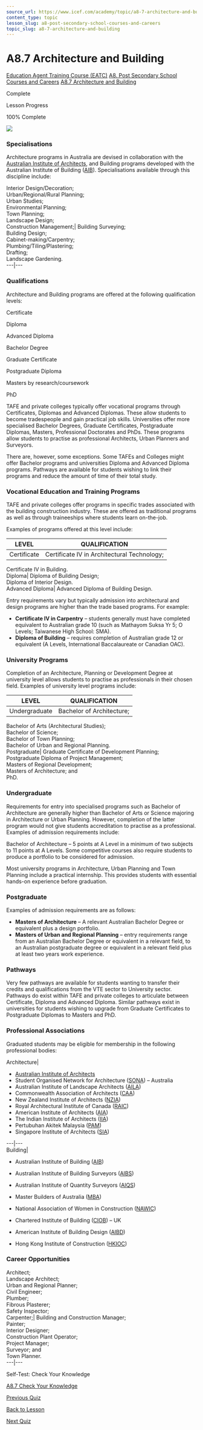 ```yaml
---
source_url: https://www.icef.com/academy/topic/a8-7-architecture-and-building/
content_type: topic
lesson_slug: a8-post-secondary-school-courses-and-careers
topic_slug: a8-7-architecture-and-building
---
```


# A8.7 Architecture and Building

[Education Agent Training Course (EATC)](https://www.icef.com/academy/courses/education-agent-training-course-eatc/) [A8. Post Secondary School Courses and Careers](https://www.icef.com/academy/lessons/a8-post-secondary-school-courses-and-careers/) [A8.7 Architecture and Building](https://www.icef.com/academy/topic/a8-7-architecture-and-building/)

Complete

Lesson Progress 

100% Complete 

![](https://www.icef.com/academy/wp-content/uploads/2022/09/pexels-karol-d-323645-1024x683.jpg)

### Specialisations

Architecture programs in Australia are devised in collaboration with the [Australian Institute of Architects](http://www.architecture.com.au/), and Building programs developed with the Australian Institute of Building ([AIB](http://www.aib.org.au/)). Specialisations available through this discipline include:

Interior Design/Decoration;  
Urban/Regional/Rural Planning;  
Urban Studies;  
Environmental Planning;  
Town Planning;  
Landscape Design;  
Construction Management;| Building Surveying;  
Building Design;  
Cabinet-making/Carpentry;  
Plumbing/Tiling/Plastering;  
Drafting;  
Landscape Gardening.  
---|---  
  
### Qualifications

Architecture and Building programs are offered at the following qualification levels:

Certificate

Diploma

Advanced Diploma

Bachelor Degree

Graduate Certificate

Postgraduate Diploma

Masters by research/coursework

PhD

TAFE and private colleges typically offer vocational programs through Certificates, Diplomas and Advanced Diplomas. These allow students to become tradespeople and gain practical job skills. Universities offer more specialised Bachelor Degrees, Graduate Certificates, Postgraduate Diplomas, Masters, Professional Doctorates and PhDs. These programs allow students to practise as professional Architects, Urban Planners and Surveyors.

There are, however, some exceptions. Some TAFEs and Colleges might offer Bachelor programs and universities Diploma and Advanced Diploma programs. Pathways are available for students wishing to link their programs and reduce the amount of time of their total study.

### Vocational Education and Training Programs

TAFE and private colleges offer programs in specific trades associated with the building construction industry. These are offered as traditional programs as well as through traineeships where students learn on-the-job.

Examples of programs offered at this level include:

LEVEL| QUALIFICATION  
---|---  
Certificate| Certificate IV in Architectural Technology;  
Certificate IV in Building.  
Diploma| Diploma of Building Design;  
Diploma of Interior Design.  
Advanced Diploma| Advanced Diploma of Building Design.  
  
Entry requirements vary but typically admission into architectural and design programs are higher than the trade based programs. For example:

  * **Certificate IV in Carpentry** – students generally must have completed equivalent to Australian grade 10 (such as Mathayom Suksa Yr 5; O Levels; Taiwanese High School: SMA).
  * **Diploma of Building** – requires completion of Australian grade 12 or equivalent (A Levels, International Baccalaureate or Canadian OAC).



### University Programs

Completion of an Architecture, Planning or Development Degree at university level allows students to practise as professionals in their chosen field. Examples of university level programs include:

LEVEL| QUALIFICATION  
---|---  
Undergraduate| Bachelor of Architecture;  
Bachelor of Arts (Architectural Studies);  
Bachelor of Science;  
Bachelor of Town Planning;  
Bachelor of Urban and Regional Planning.  
Postgraduate| Graduate Certificate of Development Planning;  
Postgraduate Diploma of Project Management;  
Masters of Regional Development;  
Masters of Architecture; and  
PhD.  
  
### Undergraduate

Requirements for entry into specialised programs such as Bachelor of Architecture are generally higher than Bachelor of Arts or Science majoring in Architecture or Urban Planning. However, completion of the latter program would not give students accreditation to practise as a professional. Examples of admission requirements include:

Bachelor of Architecture – 5 points at A Level in a minimum of two subjects to 11 points at A Levels. Some competitive courses also require students to produce a portfolio to be considered for admission.

Most university programs in Architecture, Urban Planning and Town Planning include a practical internship. This provides students with essential hands-on experience before graduation.

### Postgraduate

Examples of admission requirements are as follows:

  * **Masters of Architecture** – A relevant Australian Bachelor Degree or equivalent plus a design portfolio.
  * **Masters of Urban and Regional Planning** – entry requirements range from an Australian Bachelor Degree or equivalent in a relevant field, to an Australian postgraduate degree or equivalent in a relevant field plus at least two years work experience.



### Pathways

Very few pathways are available for students wanting to transfer their credits and qualifications from the VTE sector to University sector. Pathways do exist within TAFE and private colleges to articulate between Certificate, Diploma and Advanced Diploma. Similar pathways exist in universities for students wishing to upgrade from Graduate Certificates to Postgraduate Diplomas to Masters and PhD.

### Professional Associations

Graduated students may be eligible for membership in the following professional bodies:

Architecture| 

  * [Australian Institute of Architects](http://www.architecture.com.au/)
  * Student Organised Network for Architecture ([SONA](http://www.sona.com.au/)) – Australia
  * Australian Institute of Landscape Architects ([AILA](http://www.aila.org.au/))
  * Commonwealth Association of Architects ([CAA](http://www.comarchitect.org/))
  * New Zealand Institute of Architects ([NZIA](http://www.nzia.co.nz/))
  * Royal Architectural Institute of Canada ([RAIC](http://www.raic.org/))
  * American Institute of Architects ([AIA](http://www.aia.org/))
  * The Indian Institute of Architects ([IIA](http://www.iia-india.org/index.shtml))
  * Pertubuhan Akitek Malaysia ([PAM](http://www.pam.org.my/))
  * Singapore Institute of Architects ([SIA](http://www.sia.org.sg/))

  
---|---  
Building| 

  * Australian Institute of Building ([AIB](http://www.aib.org.au/))


  * Australian Institute of Building Surveyors ([AIBS](http://www.aibs.com.au/))


  * Australian Institute of Quantity Surveyors ([AIQS](http://www.aiqs.com.au/))


  * Master Builders of Australia ([MBA](http://www.masterbuilders.com.au/))


  * National Association of Women in Construction ([NAWIC](http://www.nawic.com.au/))


  * Chartered Institute of Building ([CIOB](https://www.ciob.org/?gclid=CjwKCAjw1ICZBhAzEiwAFfvFhKPsAodZ-nPGvkO3XDVt8AbEr2wdDLG6WTWHlojCs_X-QZ7Gi8OMuhoCsf4QAvD_BwE)) – UK


  * American Institute of Building Design ([AIBD](http://www.aibd.org/))


  * Hong Kong Institute of Construction ([HKIOC](https://www.hkic.edu.hk/eng/home))

  
  
### Career Opportunities

Architect;  
Landscape Architect;  
Urban and Regional Planner;  
Civil Engineer;  
Plumber;  
Fibrous Plasterer;  
Safety Inspector;  
Carpenter;| Building and Construction Manager;  
Painter;  
Interior Designer;  
Construction Plant Operator;  
Project Manager;  
Surveyor; and  
Town Planner.  
---|---  
  
Self-Test: Check Your Knowledge

[ A8.7 Check Your Knowledge ](https://www.icef.com/academy/quizzes/a8-7-check-your-knowledge/)

[ Previous Quiz ](https://www.icef.com/academy/quizzes/a8-6-check-your-knowledge/)

[Back to Lesson](https://www.icef.com/academy/lessons/a8-post-secondary-school-courses-and-careers/)

[ Next Quiz ](https://www.icef.com/academy/quizzes/a8-7-check-your-knowledge/)
